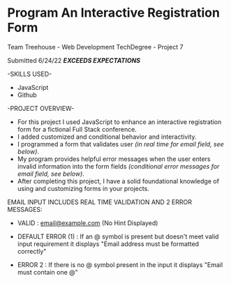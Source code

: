 # Program An Interactive Registration Form
Team Treehouse - Web Development TechDegree - Project 7

Submitted 6/24/22 ***EXCEEDS EXPECTATIONS***

-SKILLS USED-
* JavaScript
* Github

-PROJECT OVERVIEW-
* For this project I used JavaScript to enhance an interactive registration form for a fictional Full Stack conference.
* I added customized and conditional behavior and interactivity.
* I programmed a form that validates user *(in real time for email field, see below)*.
* My program provides helpful error messages when the user enters invalid information into the form fields *(conditional error messages for email field, see below)*.
* After completing this project, I have a solid foundational knowledge of using and customizing forms in your projects.

EMAIL INPUT INCLUDES REAL TIME VALIDATION AND 2 ERROR MESSAGES:

  * VALID : email@example.com (No Hint Displayed)

  * DEFAULT ERROR (1) : If an @ symbol is present but doesn't meet valid input
                            requirement it displays "Email address must be formatted correctly"

  * ERROR 2 : If there is no @ symbol present in the input it displays
                  "Email must contain one @"
